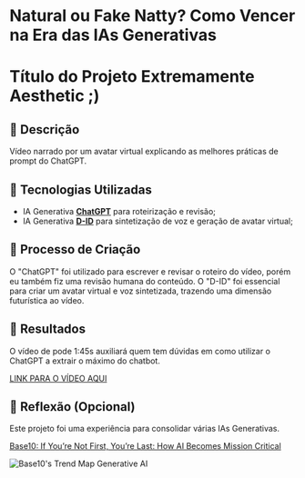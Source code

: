 # Natural ou Fake Natty? Como Vencer na Era das IAs Generativas

# Título do Projeto Extremamente Aesthetic ;)

## 📒 Descrição
Vídeo narrado por um avatar virtual explicando as melhores práticas de prompt do ChatGPT.

## 🤖 Tecnologias Utilizadas
- IA Generativa **[ChatGPT](https://chat.openai.com)** para roteirização e revisão;
- IA Generativa **[D-ID](https://www.d-id.com)** para sintetização de voz e geração de avatar virtual;

## 🧐 Processo de Criação
O "ChatGPT" foi utilizado para escrever e revisar o roteiro do vídeo, porém eu também fiz uma revisão humana do conteúdo.
O "D-ID" foi essencial para criar um avatar virtual e voz sintetizada, trazendo uma dimensão futurística ao vídeo.

## 🚀 Resultados
O vídeo de pode 1:45s auxiliará quem tem dúvidas em como utilizar o ChatGPT a extrair o máximo do chatbot.

[LINK PARA O VÍDEO AQUI]()

## 💭 Reflexão (Opcional)
Este projeto foi uma experiência para consolidar várias IAs Generativas.

[Base10: If You’re Not First, You’re Last: How AI Becomes Mission Critical](https://base10.vc/post/generative-ai-mission-critical/)

![Base10's Trend Map Generative AI](https://github.com/digitalinnovationone/lab-natty-or-not/assets/730492/f4df26e8-f8f7-4419-8252-c69d73ea930c)
